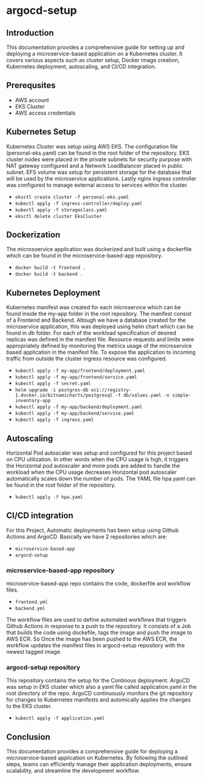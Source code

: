 # argocd-setup

## Introduction
This documentation provides a comprehensive guide for setting up and deploying a microservice-based application on a Kubernetes cluster. It covers various aspects such as cluster setup, Docker image creation, Kubernetes deployment, autoscaling, and CI/CD integration.

## Prerequsites  
- AWS account
- EKS Cluster
- AWS access credentials

## Kubernetes Setup
Kubernetes Cluster was setup using AWS EKS. The configuration file (personal-eks.yaml) can be found in the root folder of the repository. EKS cluster nodes were placed in the private subnets for security purpose with NAT gateway configured and a Network LoadBalancer placed in public subnet. EFS volume was setup for persistent storage for the database that will be used by the microservice applications. Lastly nginx ingress controller was configured to manage external access to services within the cluster.

- `eksctl create cluster -f personal-eks.yaml`
- `kubectl apply -f ingress-controller/deploy.yaml`
- `kubectl apply -f storageclass.yaml`
- `eksctl delete cluster EksCluster`

## Dockerization
The microsoervice application was dockerized and built using a dockerfile which can be found in the microservice-based-app repository.

- `docker build -t frontend .`
- `docker build -t backend .`


## Kubernetes Deployment
Kubernetes manifest was created for each microservice which can be found inside the my-app folder in the root repository. The manifest consist of a Frontend and Backend. Altough we have a database created for the microservice application, this was deployed using helm chart which can be found in db folder.
For each of the workload specification of desired replicas was defined in the manifest file. Resource requests and limits were appropriately defined by monitoring the metrics usage of the microservice based application in the manifest file. To expose the application to incoming traffic from outside the cluster ingress resource was configured.

- `kubectl apply -f my-app/frontend/deployment.yaml`
- `kubectl apply -f my-app/frontend/service.yaml`
- `kubectl apply -f secret.yaml`
- `helm upgrade -i postgres-db oci://registry-1.docker.io/bitnamicharts/postgresql -f db/values.yaml -n simple-inventory-app`
- `kubectl apply -f my-app/backend/deployment.yaml`
- `kubectl apply -f my-app/backend/service.yaml`
- `kubectl apply -f ingress.yaml`

## Autoscaling
Horizontal Pod autoscaler was setup and configured for this project based on CPU utilization. In other words when the CPU usage is high, it triggers the Horizontal pod autoscaler and more pods are added to handle the workload when the CPU usage decreases Horizontal pod autoscaler automatically scales down the number of pods. The YAML file hpa.yaml can be found in the root folder of the repository.

- `kubectl apply -f hpa.yaml`

## CI/CD integration 
For this Project, Automatic deployments has been setup using Github Actions and ArgoCD. Basically we have 2 repositories which are:

- `microservice-based-app`
- `argocd-setup`

### microservice-based-app repository
microservice-based-app repo contains the code, dockerfile and workflow files.

- `frontend.yml`
- `backend.yml`

The workflow files are used to define automated workflows that triggers Github Actions in response to a push to the repository. It consists of a Job that builds the code using dockefile, tags the image and push the image to AWS ECR. So Once the image has been pushed to the AWS ECR, the workflow updates the manifest files in argocd-setup repository with the newest tagged image. 

### argocd-setup repository 
This repository contains the setup for the Continous deployment. ArgoCD was setup in EKS cluster which also a yaml file called application.yaml in the root directory of the repo. ArgoCD continuously monitors the git repository for changes to Kubernetes manifests and automically applies the changes to the EKS cluster.   

- `kubectl apply -f application.yaml`

## Conclusion
This documentation provides a comprehensive guide for deploying a microservice-based application on Kubernetes. By following the outlined steps, teams can efficiently manage their application deployments, ensure scalability, and streamline the development workflow.